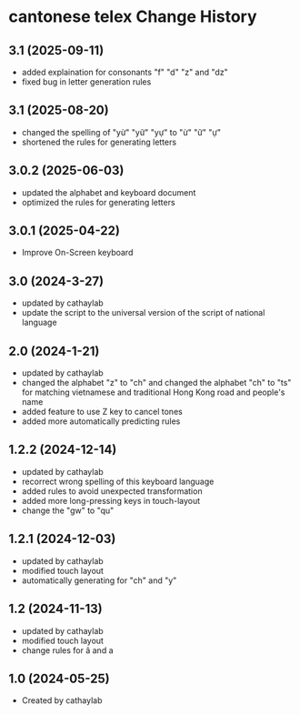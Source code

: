 cantonese telex Change History
====================

3.1 (2025-09-11)
----------------
* added explaination for consonants "f" "d" "z" and "dz"
* fixed bug in letter generation rules

3.1 (2025-08-20)
----------------
* changed the spelling of "yừ" "yữ" "yự" to "ừ" "ữ" "ự"
* shortened the rules for generating letters

3.0.2 (2025-06-03)
----------------
* updated the alphabet and keyboard document
* optimized the rules for generating letters

3.0.1 (2025-04-22)
----------------
* Improve On-Screen keyboard

3.0 (2024-3-27)
----------------
* updated by cathaylab
* update the script to the universal version of the script of national language

2.0 (2024-1-21)
----------------
* updated by cathaylab
* changed the alphabet "z" to "ch" and changed the alphabet "ch" to "ts" for matching vietnamese and traditional Hong Kong road and people's name
* added feature to use Z key to cancel tones
* added more automatically predicting rules

1.2.2 (2024-12-14)
----------------
* updated by cathaylab
* recorrect wrong spelling of this keyboard language
* added rules to avoid unexpected transformation
* added more long-pressing keys in touch-layout
* change the "gw" to "qu"

1.2.1 (2024-12-03)
----------------
* updated by cathaylab
* modified touch layout
* automatically generating for "ch" and "y"

1.2 (2024-11-13)
----------------
* updated by cathaylab
* modified touch layout
* change rules for â and a

1.0 (2024-05-25)
----------------
* Created by cathaylab
